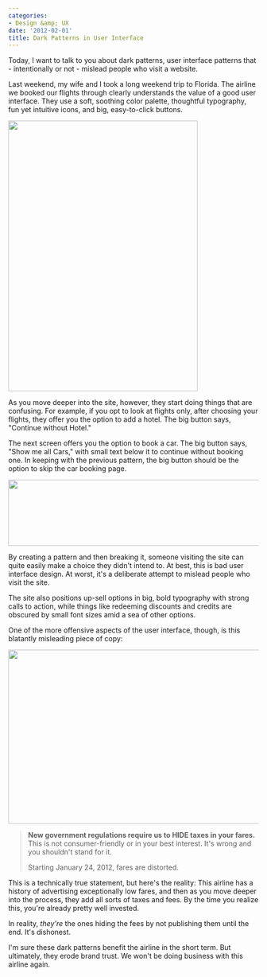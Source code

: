 ```yaml
---
categories:
- Design &amp; UX
date: '2012-02-01'
title: Dark Patterns in User Interface
---
```


Today, I want to talk to you about dark patterns, user interface patterns that - intentionally or not - mislead people who visit a website.

Last weekend, my wife and I took a long weekend trip to Florida. The airline we booked our flights through clearly understands the value of a good user interface. They use a soft, soothing color palette, thoughtful typography, fun yet intuitive icons, and big, easy-to-click buttons.
<!--more-->
<img src="https://gomakethings.com/wp-content/uploads/2012/02/Screen-shot-2012-01-29-at-7.54.49-PM.png" alt="" title="Screen shot 2012-01-29 at 7.54.49 PM" width="381" height="544" class="aligncenter size-full wp-image-2044" />

As you move deeper into the site, however, they start doing things that are confusing. For example, if you opt to look at flights only, after choosing your flights, they offer you the option to add a hotel. The big button says, "Continue without Hotel."

The next screen offers you the option to book a car. The big button says, "Show me all Cars," with small text below it to continue without booking one. In keeping with the previous pattern, the big button should be the option to skip the car booking page.

<img src="https://gomakethings.com/wp-content/uploads/2012/02/DarkPatterns.png" alt="" title="DarkPatterns" width="560" height="133" class="aligncenter size-full wp-image-2046" />

By creating a pattern and then breaking it, someone visiting the site can quite easily make a choice they didn't intend to. At best, this is bad user interface design. At worst, it's a deliberate attempt to mislead people who visit the site.

The site also positions up-sell options in big, bold typography with strong calls to action, while things like redeeming discounts and credits are obscured by small font sizes amid a sea of other options.

One of the more offensive aspects of the user interface, though, is this blatantly misleading piece of copy:

<img src="https://gomakethings.com/wp-content/uploads/2012/02/Screen-shot-2012-01-29-at-8.02.20-PM-527x350.png" alt="" title="Misleading-Copy" width="527" height="350" class="aligncenter size-medium wp-image-2052" />

<blockquote><strong>New government regulations require us to HIDE taxes in your fares.</strong> This is not consumer-friendly or in your best interest. It's wrong and you shouldn't stand for it.

Starting January 24, 2012, fares are distorted.</blockquote>

This is a technically true statement, but here's the reality: This airline has a history of advertising exceptionally low fares, and then as you move deeper into the process, they add all sorts of taxes and fees. By the time you realize this, you're already pretty well invested.

In reality, <em>they're</em> the ones hiding the fees by not publishing them until the end. It's dishonest.

I'm sure these dark patterns benefit the airline in the short term. But ultimately, they erode brand trust. We won't be doing business with this airline again.
